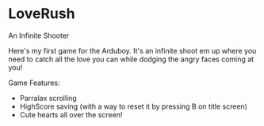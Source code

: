 # LoveRush
An Infinite Shooter

Here's my first game for the Arduboy.
It's an infinite shoot em up where you need to catch all the love you can while dodging the angry faces coming at you!

Game Features:

- Parralax scrolling
- HighScore saving (with a way to reset it by pressing B on title screen)
- Cute hearts all over the screen!

